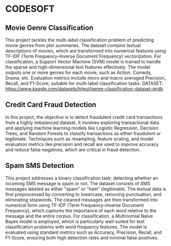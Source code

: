 # CODESOFT

## Movie Genre Classification

This project tackles the multi-label classification problem of predicting movie genres from plot summaries. The dataset contains textual descriptions of movies, which are transformed into numerical features using TF-IDF (Term Frequency–Inverse Document Frequency) vectorization. For classification, a Support Vector Machine (SVM) model is trained to handle the sparse and high-dimensional text features effectively.
The model outputs one or more genres for each movie, such as Action, Comedy, Drama, etc. Evaluation metrics include micro and macro averaged Precision, Recall, and F1-Score, suitable for multi-label classification tasks.
DATASET: https://www.kaggle.com/datasets/hijest/genre-classification-dataset-imdb

## Credit Card Fraud Detection

In this project, the objective is to detect fraudulent credit card transactions from a highly imbalanced dataset. It involves exploring transactional data and applying machine learning models like Logistic Regression, Decision Trees, and Random Forests to classify transactions as either fraudulent or legitimate. Techniques such as resampling, feature scaling, and model evaluation metrics like precision and recall are used to improve accuracy and reduce false negatives, which are critical in fraud detection.

## Spam SMS Detection

This project addresses a binary classification task: detecting whether an incoming SMS message is spam or not. The dataset consists of SMS messages labeled as either "spam" or "ham" (legitimate). The textual data is first preprocessed by converting to lowercase, removing punctuation, and eliminating stopwords.
The cleaned messages are then transformed into numerical form using TF-IDF (Term Frequency–Inverse Document Frequency), which captures the importance of each word relative to the message and the entire corpus.
For classification, a Multinomial Naive Bayes model is employed, which is particularly well-suited for text classification problems with word frequency features. The model is evaluated using standard metrics such as Accuracy, Precision, Recall, and F1-Score, ensuring both high detection rates and minimal false positives.
